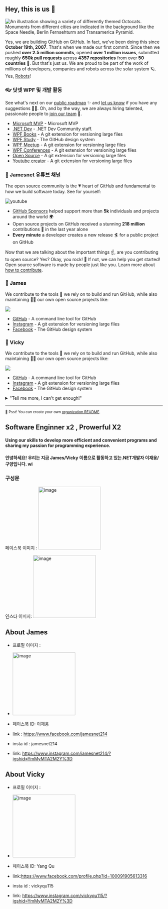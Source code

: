 ## Hey, this is us 👋

![An illustration showing a variety of differently themed Octocats. Monuments from different cities are indicated in the background like the Space Needle, Berlin Fernsehturm and Transamerica Pyramid.](https://user-images.githubusercontent.com/3369400/133268513-5bfe2f93-4402-42c9-a403-81c9e86934b6.jpeg)

Yes, we are building GitHub on GitHub. In fact, we’ve been doing this since **October 19th, 2007**. That's when we made our first commit. Since then we pushed **over 2.5 million commits**, opened **over 1 million issues**, submitted roughly **650k pull requests** across **4357 repositories** from over **50 countries** 🤯. But that's just us. We are proud  to be part of the work of millions of developers, companies and robots across the solar system 🪐. Yes, [Robots](https://github.com/readme/featured/nasa-ingenuity-helicopter)!

### 👓 닷넷 WPF 및 개발 활동

See what's next on our [public roadmap](https://github.com/github/roadmap) ✨ and [let us know](https://github.com/github/feedback) if you have any suggestions 🙇‍♂️. Oh, and by the way, we are always hiring talented, passionate people to [join our team](https://github.com/about/careers) 🙌.

- [Microsoft MVP](https://mvp.microsoft.com/en-us/PublicProfile/5005210?fullName=Jaewung%20Lee) - Microsoft MVP
- [.NET Dev](https://forum.dotnetdev.kr) - .NET Dev Community staff.
- [WPF Books](https://github.com/git-lfs/git-lfs) - A git extension for versioning large files
- [WPF Study](https://github.com/primer/css) - The GitHub design system
- [WPF Meetup](https://github.com/git-lfs/git-lfs) - A git extension for versioning large files
- [WPF Conferences](https://github.com/git-lfs/git-lfs) - A git extension for versioning large files
- [Open Source](https://github.com/git-lfs/git-lfs) - A git extension for versioning large files
- [Youtube creator](https://github.com/git-lfs/git-lfs) - A git extension for versioning large files

### 🍿 Jamesnet 유튜브 채널

The open source community is the 💗 heart of GitHub and fundamental to how we build software today. See for yourself:

![youtube](https://user-images.githubusercontent.com/52397976/234247636-6602e21f-c12c-40f0-8cf7-b552f4bc248a.jpg)


- [GitHub Sponsors](https://github.com/sponsors) helped support more than **5k** individuals and projects around the world 🌍
- Open source projects on GitHub received a stunning **218 million** contributions 🚀 in the last year alone
- **Every minute** a developer creates a new release 🏄 for a public project on GitHub

Now that we are talking about the important things ☝️, are you contributing to open source? Yes? Okay, you rock! 🎸 If not, we can help you get started! Open source software is made by people just like you. Learn more about [how to contribute](https://opensource.guide/).

### 🦦 James


We contribute to the tools 🔧 we rely on to build and run GitHub, while also maintaining 🧙‍♂️ our own open source projects like:

<img src="https://user-images.githubusercontent.com/52397976/234251292-b5cd721a-df89-4c88-9965-17c6bb68b65b.png" style="width: auto; max-width: 120px"/>

- [GitHub](https://github.com/cli/cli) - A command line tool for GitHub
- [Instagram](https://github.com/git-lfs/git-lfs) - A git extension for versioning large files
- [Facebook](https://github.com/primer/css) - The GitHub design system

### 🦦 Vicky
We contribute to the tools 🔧 we rely on to build and run GitHub, while also maintaining 🧙‍♂️ our own open source projects like:

<img src="https://user-images.githubusercontent.com/52397976/234251292-b5cd721a-df89-4c88-9965-17c6bb68b65b.png" style="width: auto; max-width: 120px"/>


- [GitHub](https://github.com/cli/cli) - A command line tool for GitHub
- [Instagram](https://github.com/git-lfs/git-lfs) - A git extension for versioning large files
- [Facebook](https://github.com/primer/css) - The GitHub design system


<details> 
	<summary>"Tell me more, I can't get enough!"</summary>
	<br>
	<ul>
	<li>GitHub is built using mighty 🔨 open source technologies like <a href="https://github.com/rails">Ruby on Rails</a>, <a href="https://github.com/golang">Go</a>, <a href="https://github.com/primer">Primer</a>, <a href="https://github.com/reactjs">React</a> and <a href="https://github.com/apache/kafka">Kafka</a> among others.</li>
		<li>The three open source projects GitHub members have most contributed 👩‍💻 to are:
			<ul>
				<li><a href="https://github.com/microsoft/vscode">Visual Studio Code</a></li>
				<li><a href="https://github.com/rails/rails">Ruby on Rails</a></li>
				<li><a href="https://github.com/Homebrew">Homebrew</a></li>
			</ul>
		</li>
		<li>By the way, our <a href="https://github.com/github/docs">documentation</a> 🤓 is also open sourced</li>
	</ul>
</details>

---

<sub>🤫 Psst! You can create your own [organization README](https://docs.github.com/en/organizations/collaborating-with-groups-in-organizations/customizing-your-organizations-profile).</sub>

<!--
Made with 🖤
🙇‍♂️🎤⬇️
-->



## Software Enginner x2 , Prowerful X2
#### Using our skills to develop more efficient and convenient programs and sharing my passion for programming experience.


#### 안녕하세요! 우리는 지금 James/Vicky 이름으로 활동하고 있는.NET개발자 이재웅/구양입니다. wi





### 구성문 

페이스북 이미지  : 
 <img width="200" alt="image" src="https://user-images.githubusercontent.com/101777355/234127205-9b1a0680-c806-4bfc-b287-36ff20eacf44.png">
 
 인스타 이미지:
 <img width="200" alt="image" src="https://user-images.githubusercontent.com/101777355/234128633-8f0c2b1b-566b-4fa7-ad78-7ae4a83dcb27.png">
 
## About James

 - 프로필 이미지 :
 - <img width="200" alt="image" src="https://user-images.githubusercontent.com/101777355/234126965-eecfbc20-c0df-4061-b691-6d40fe13b1ba.png">

- 페이스북 ID: 이재웅 
- link : https://www.facebook.com/jamesnet214

- insta id : jamesnet214
- link: https://www.instagram.com/jamesnet214/?igshid=YmMyMTA2M2Y%3D

## About Vicky 
- 프로필 이미지 :
 - <img width="200" alt="image" src="https://user-images.githubusercontent.com/101777355/234127899-02d445bc-73d1-458c-8d58-001efafe9a93.jpg">

- 페이스북 ID: Yang Qu
- link:https://www.facebook.com/profile.php?id=100091905613316

- insta id : vickyqu115
- link: https://www.instagram.com/vickyqu115/?igshid=YmMyMTA2M2Y%3D

